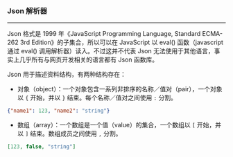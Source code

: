 ### Json 解析器

---

Json 格式是 1999 年《JavaScript Programming Language, Standard ECMA-262 3rd Edition》的子集合，所以可以在 JavaScript 以 eval() 函数（javascript 通过 eval() 调用解析器）读入。不过这并不代表 Json 无法使用于其他语言，事实上几乎所有与网页开发相关的语言都有 Json 函数库。

Json 用于描述资料结构，有两种结构存在：
- 对象（object）：一个对象包含一系列非排序的名称／值对（pair），一个对象以 `{` 开始，并以 `}` 结束。每个名称／值对之间使用 `:` 分割。
```json
{"name1": 123, "name2": "string"}
```
- 数组（array）：一个数组是一个值（value）的集合，一个数组以 `[` 开始，并以 `]` 结束。数组成员之间使用 `,` 分割。
```json
[123, false, "string"]
```